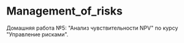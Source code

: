 # Management_of_risks
Домашняя работа №5: "Анализ чувствительности NPV" по курсу "Управление рисками".

